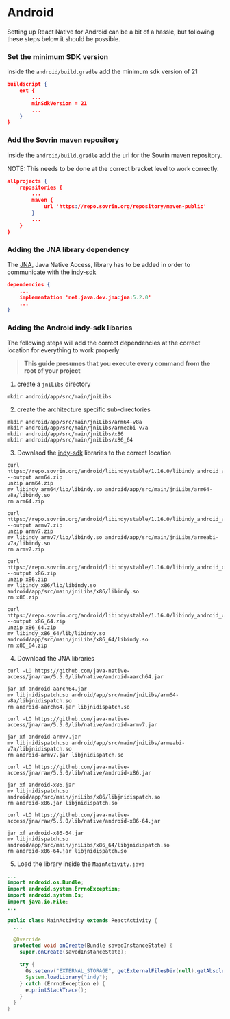 # Android

Setting up React Native for Android can be a bit of a hassle, but following
these steps below it should be possible.

### Set the minimum SDK version

inside the `android/build.gradle` add the minimum sdk version of 21

```json title="android/build.gradle"
buildscript {
    ext {
        ...
        minSdkVersion = 21
        ...
    }
}
```

### Add the Sovrin maven repository

inside the `android/build.gradle` add the url for the Sovrin maven repository. 

NOTE: This needs to be done at the correct bracket level to work correctly.

```json title="android/build.gradle"
allprojects {
    repositories {
        ...
        maven {
            url 'https://repo.sovrin.org/repository/maven-public'
        }
        ...
    }
}
```

### Adding the JNA library dependency

The [JNA](https://github.com/java-native-access/jna), Java Native Access,
library has to be added in order to communicate with the
[indy-sdk](https://github.com/hyperledger/indy-sdk)

```json title="android/app/build.gradle"
dependencies {
    ...
    implementation 'net.java.dev.jna:jna:5.2.0'
    ...
}
```

### Adding the Android indy-sdk libaries

The following steps will add the correct dependencies at the correct location
for everything to work properly

> **This guide presumes that you execute every command from the root of your
> project**

1. create a `jniLibs` directory

```console
mkdir android/app/src/main/jniLibs
```

2. create the architecture specific sub-directories

```console
mkdir android/app/src/main/jniLibs/arm64-v8a
mkdir android/app/src/main/jniLibs/armeabi-v7a
mkdir android/app/src/main/jniLibs/x86
mkdir android/app/src/main/jniLibs/x86_64
```

3. Downlaod the [indy-sdk](https://github.com/hyperledger/indy-sdk) libraries
   to the correct location

```console title="arm64-v8a"
curl https://repo.sovrin.org/android/libindy/stable/1.16.0/libindy_android_arm64_1.16.0.zip --output arm64.zip
unzip arm64.zip
mv libindy_arm64/lib/libindy.so android/app/src/main/jniLibs/arm64-v8a/libindy.so
rm arm64.zip
```

```console title="armeabi-v7a"
curl https://repo.sovrin.org/android/libindy/stable/1.16.0/libindy_android_armv7_1.16.0.zip --output armv7.zip
unzip armv7.zip
mv libindy_armv7/lib/libindy.so android/app/src/main/jniLibs/armeabi-v7a/libindy.so
rm armv7.zip
```

```console title="x86"
curl https://repo.sovrin.org/android/libindy/stable/1.16.0/libindy_android_x86_1.16.0.zip --output x86.zip
unzip x86.zip
mv libindy_x86/lib/libindy.so android/app/src/main/jniLibs/x86/libindy.so
rm x86.zip
```

```console title="x86_64"
curl https://repo.sovrin.org/android/libindy/stable/1.16.0/libindy_android_x86_64_1.16.0.zip --output x86_64.zip
unzip x86_64.zip
mv libindy_x86_64/lib/libindy.so android/app/src/main/jniLibs/x86_64/libindy.so
rm x86_64.zip
```

4. Download the JNA libraries

```console title="arm64-v8a"
curl -LO https://github.com/java-native-access/jna/raw/5.5.0/lib/native/android-aarch64.jar

jar xf android-aarch64.jar
mv libjnidispatch.so android/app/src/main/jniLibs/arm64-v8a/libjnidispatch.so
rm android-aarch64.jar libjnidispatch.so
```

```console title="armeabi-v7a"
curl -LO https://github.com/java-native-access/jna/raw/5.5.0/lib/native/android-armv7.jar

jar xf android-armv7.jar
mv libjnidispatch.so android/app/src/main/jniLibs/armeabi-v7a/libjnidispatch.so
rm android-armv7.jar libjnidispatch.so
```

```console title="x86"
curl -LO https://github.com/java-native-access/jna/raw/5.5.0/lib/native/android-x86.jar

jar xf android-x86.jar
mv libjnidispatch.so android/app/src/main/jniLibs/x86/libjnidispatch.so
rm android-x86.jar libjnidispatch.so
```

```console title="x86_64"
curl -LO https://github.com/java-native-access/jna/raw/5.5.0/lib/native/android-x86-64.jar

jar xf android-x86-64.jar
mv libjnidispatch.so android/app/src/main/jniLibs/x86_64/libjnidispatch.so
rm android-x86-64.jar libjnidispatch.so
```

5. Load the library inside the `MainActivity.java`

```java title="MainActivity.java"
...
import android.os.Bundle;
import android.system.ErrnoException;
import android.system.Os;
import java.io.File;
...

public class MainActivity extends ReactActivity {
  ...

  @Override
  protected void onCreate(Bundle savedInstanceState) {
    super.onCreate(savedInstanceState);

    try {
      Os.setenv("EXTERNAL_STORAGE", getExternalFilesDir(null).getAbsolutePath(), true);
      System.loadLibrary("indy");
    } catch (ErrnoException e) {
      e.printStackTrace();
    }
  }
}
```
